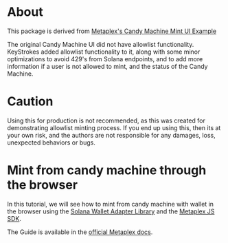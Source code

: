 # About
This package is derived from [Metaplex's Candy Machine Mint UI Example](https://github.com/metaplex-foundation/js-examples/tree/main/mint-ui-example)

The original Candy Machine UI did not have allowlist functionality. KeyStrokes added allowlist functionality to it, along with some minor optimizations to avoid 429's from Solana endpoints, and to add more information if a user is not allowed to mint, and the status of the Candy Machine.

# Caution
Using this for production is not recommended, as this was created for demonstrating allowlist minting process.
If you end up using this, then its at your own risk, and the authors are not responsible for any damages, loss, unexpected behaviors or bugs.

# Mint from candy machine through the browser

In this tutorial, we will see how to mint from candy machine with wallet in the browser using the [Solana Wallet Adapter Library](https://github.com/solana-labs/wallet-adapter) and the [Metaplex JS SDK](https://github.com/metaplex-foundation/js).

The Guide is available in the [official Metaplex docs](https://docs.metaplex.com/programs/candy-machine/how-to-guides/my-first-candy-machine-part2).